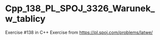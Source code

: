 # Cpp_138_PL_SPOJ_3326_Warunek_w_tablicy
Exercise #138 in C++
Exercise from https://pl.spoj.com/problems/latwe/
